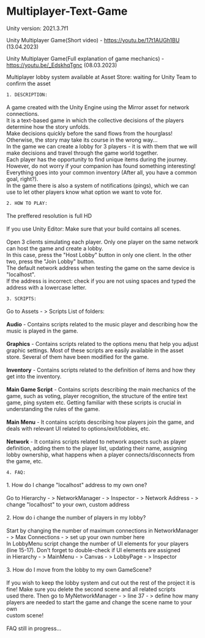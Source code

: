 
# Multiplayer-Text-Game
Unity version: 2021.3.7f1

Unity Multiplayer Game(Short video) - https://youtu.be/17t1AUGh1BU       (13.04.2023)

Unity Multiplayer Game(Full explanation of game mechanics) - https://youtu.be/_EdskhqTgnc  (08.03.2023)

Multiplayer lobby system available at Asset Store: waiting for Unity Team to confirm the asset

<code>1. DESCRIPTION:</code><br><br> A game created with the Unity Engine using the Mirror asset for network connections.
                <br>It is a text-based game in which the collective decisions of the players determine how the story unfolds.
                <br>Make decisions quickly before the sand flows from the hourglass! Otherwise, the story may take its course in the wrong way...
                <br>In the game we can create a lobby for 3 players - it is with them that we will make decisions and travel through the game world together.
                <br>Each player has the opportunity to find unique items during the journey. However, do not worry if your companion has found something interesting! 
                <br>Everything goes into your common inventory (After all, you have a common goal, right?).
                <br>In the game there is also a system of notifications (pings), which we can use to let other players know what option we want to vote for.<br> 
                
<code>2. HOW TO PLAY:</code>
                <br><br>The preffered resolution is full HD
                <br><br> If you use Unity Editor: Make sure that your build contains all scenes.
               	<br><br>Open 3 clients simulating each player. Only one player on the same network can host the game and create a lobby.
                <br>In this case, press the "Host Lobby" button in only one client. In the other two, press the "Join Lobby" button. 
                <br>The default network address when testing the game on the same device is "localhost".
                <br>If the address is incorrect: check if you are not using spaces and typed the address with a lowercase letter.<br>

<code>3. SCRIPTS:</code>     <br><br>Go to Assets - > Scripts
                List of folders:
                <br><br>**Audio** - Contains scripts related to the music player and describing how the music is played in the game.
                <br><br>**Graphics** - Contains scripts related to the options menu that help you adjust graphic settings.
                           				 Most of these scripts are easily available in the asset store. Several of them have been modified for the game.
                <br><br>**Inventory** - Contains scripts related to the definition of items and how they get into the inventory.
                <br><br>**Main Game Script** - Contains scripts describing the main mechanics of the game, such as voting,
                                   				 player recognition, the structure of the entire text game,
                                   				 ping system etc. Getting familiar with these scripts is crucial in understanding the rules of the game.
                <br><br>**Main Menu** - It contains scripts describing how players join the game, and deals with relevant UI related to options/exit/lobbies, etc.
                <br><br>**Network** - It contains scripts related to network aspects such as player definition, adding them to the player list, 
                          				updating their name, assigning lobby ownership, what happens when a player connects/disconnects from the game, etc.<br>
                                  
<code>4. FAQ: </code>     <br><br>   1. How do I change "localhost" address to my own one?
                <br><br> Go to Hierarchy - > NetworkManager - > Inspector - > Network Address - > change "localhost" to your own, custom address
                          <br><br>   2. How do i change the number of players in my lobby?
                <br><br> Start by changing the number of maximum connections in NetworkManager - > Max Connections - > set up your own number here
                <br> In LobbyMenu script change the number of UI elements for your players (line 15-17). Don't forget to double-check if UI elements are assigned
                <br> in Hierarchy - > MainMenu - > Canvas - > LobbyPage - > Inspector
                          <br><br>   3. How do I move from the lobby to my own GameScene?
                <br><br> If you wish to keep the lobby system and cut out the rest of the project it is fine! Make sure you delete the second scene and all related scripts
                <br> used there. Then go to MyNetworkManager - > line 37 - > define how many players are needed to start the game and change the scene name to your own
                <br> custom scene!
                <br> <br> FAQ still in progress...
